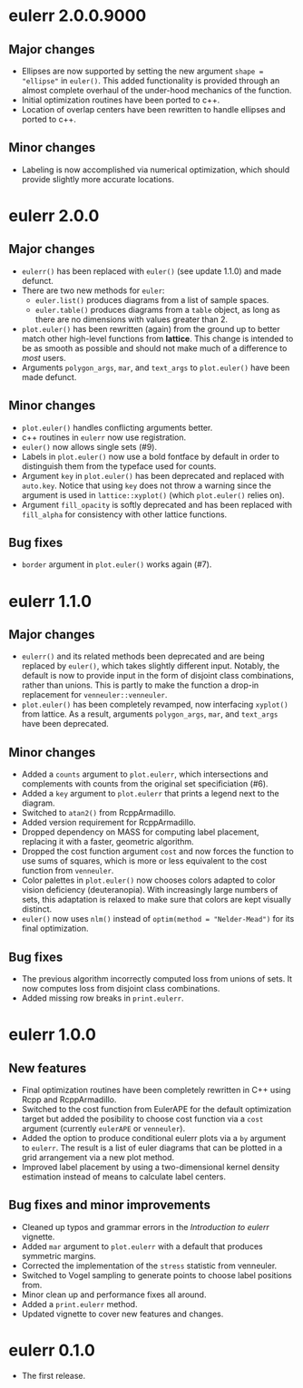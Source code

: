 # eulerr 2.0.0.9000
## Major changes
* Ellipses are now supported by setting the new argument `shape = "ellipse"`
in `euler()`. This added functionality is provided through an almost complete
overhaul of the under-hood mechanics of the function.
* Initial optimization routines have been ported to c++.
* Location of overlap centers have been rewritten to handle ellipses and
ported to c++.

## Minor changes
* Labeling is now accomplished via numerical optimization, which should provide
slightly more accurate locations.

# eulerr 2.0.0
## Major changes
* `eulerr()` has been replaced with `euler()` (see update 1.1.0) and made
defunct.
* There are two new methods for `euler`:
    - `euler.list()` produces diagrams from a list of sample spaces.
    - `euler.table()` produces diagrams from a `table` object, as long as there
      are no dimensions with values greater than 2.
* `plot.euler()` has been rewritten (again) from the ground up to better match
other high-level functions from **lattice**. This change is intended to be
as smooth as possible and should not make much of a difference to *most* users.
* Arguments `polygon_args`, `mar`, and `text_args` to `plot.euler()` have been
made defunct.

## Minor changes
* `plot.euler()` handles conflicting arguments better.
* c++ routines in `eulerr` now use registration.
* `euler()` now allows single sets (#9).
* Labels in `plot.euler()` now use a bold fontface by default in order to
distinguish them from the typeface used for counts.
* Argument `key` in `plot.euler()` has been deprecated and replaced with 
`auto.key`. Notice that using `key` does not throw a warning since the 
argument is used in `lattice::xyplot()` (which `plot.euler()` relies on).
* Argument `fill_opacity` is softly deprecated and has been replaced with 
`fill_alpha` for consistency with other lattice functions.

## Bug fixes
* `border` argument in `plot.euler()` works again (#7).

# eulerr 1.1.0
## Major changes
* `eulerr()` and its related methods been deprecated and are being replaced by
`euler()`, which takes slightly different input. Notably, the default is
now to provide input in the form of disjoint class combinations, rather
than unions. This is partly to make the function a drop-in replacement for
`venneuler::venneuler`.
* `plot.euler()` has been completely revamped, now interfacing `xyplot()` from
lattice. As a result, arguments `polygon_args`, `mar`, and `text_args` have been
deprecated.

## Minor changes
* Added a `counts` argument to `plot.eulerr`, which intersections and
complements with counts from the original set specificiation (#6).
* Added a `key` argument to `plot.eulerr` that prints a legend next to the
diagram.
* Switched to `atan2()` from RcppArmadillo.
* Added version requirement for RcppArmadillo.
* Dropped dependency on MASS for computing label placement, replacing it
with a faster, geometric algorithm.
* Dropped the cost function argument `cost` and now forces the function to
use sums of squares, which is more or less equivalent to the cost function
from `venneuler`.
* Color palettes in `plot.euler()` now chooses colors adapted to color vision
deficiency (deuteranopia). With increasingly large numbers of sets, this 
adaptation is relaxed to make sure that colors are kept visually distinct.
* `euler()` now uses `nlm()` instead of `optim(method = "Nelder-Mead")` for
its final optimization.

## Bug fixes
* The previous algorithm incorrectly computed loss from unions of sets. It now
computes loss from disjoint class combinations.
* Added missing row breaks in `print.eulerr`.

# eulerr 1.0.0

## New features
* Final optimization routines have been completely rewritten in C++ using Rcpp
and RcppArmadillo.
* Switched to the cost function from EulerAPE for the default optimization
target but added the posibility to choose cost function via a `cost` argument
(currently `eulerAPE` or `venneuler`).
* Added the option to produce conditional eulerr plots via a `by` argument to
`eulerr`. The result is a list of euler diagrams that can be plotted
in a grid arrangement via a new plot method.
* Improved label placement by using a two-dimensional kernel density estimation
instead of means to calculate label centers.

## Bug fixes and minor improvements
* Cleaned up typos and grammar errors in the _Introduction to eulerr_ vignette.
* Added `mar` argument to `plot.eulerr` with a default that produces
symmetric margins.
* Corrected the implementation of the `stress` statistic from venneuler.
* Switched to Vogel sampling to generate points to choose label positions from.
* Minor clean up and performance fixes all around.
* Added a `print.eulerr` method.
* Updated vignette to cover new features and changes.

# eulerr 0.1.0
* The first release.
